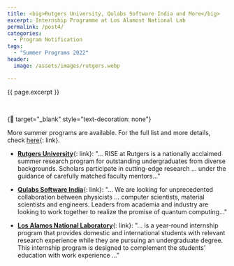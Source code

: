 ```yaml
---
title: <big>Rutgers University, Qulabs Software India and More</big>
excerpt: Internship Programme at Los Alamost National Lab
permalink: /post4/
categories:
  - Program Notification
tags:
  - "Summer Programs 2022"
header:
  image: /assets/images/rutgers.webp

---
```


<span class="excerpt">{{ page.excerpt }}</span>

<br>

{:link: target="_blank" style="text-decoration: none"}

More summer programs are available. For the full list and more details, check [here](/summer/){: link}. 

- [**Rutgers University**](https://bit.ly/3Hf9dxG){: link}: "... RISE at Rutgers is a nationally acclaimed summer research program for outstanding undergraduates from diverse backgrounds. Scholars participate in cutting-edge research ... under the guidance of carefully matched faculty mentors..."

- [**Qulabs Software India**](https://bit.ly/3g959TO){: link}: "... We are looking for unprecedented collaboration between physicists ... computer scientists, material scientists and engineers. Leaders from academia and industry are looking to work together to realize the promise of quantum computing..."

- [**Los Alamos National Laboratory**](https://bit.ly/3g959TO){: link}: "... is a year-round internship program that provides domestic and international students with relevant research experience while they are pursuing an undergraduate degree. This internship program is designed to complement the students' education with work experience ..."
